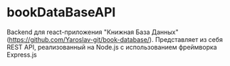 # bookDataBaseAPI
Backend для react-приложения "Книжная База Данных" (https://github.com/Yaroslav-git/book-database/).
Представляет из себя REST API, реализованный на Node.js с использованием фреймворка Express.js


